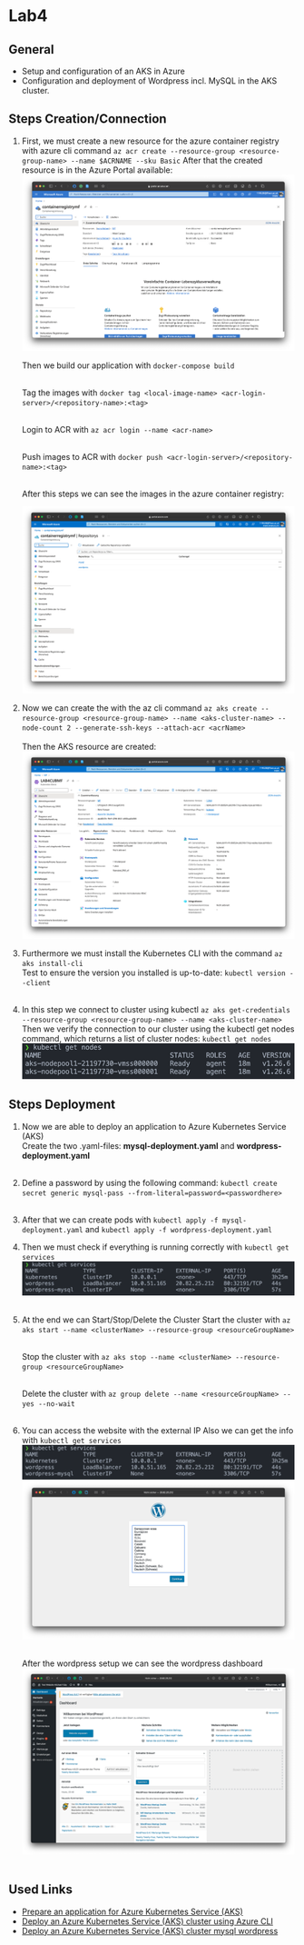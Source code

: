 # Lab4

## General
- Setup and configuration of an AKS in Azure
- Configuration and deployment of Wordpress incl. MySQL in the AKS cluster.

## Steps Creation/Connection

1. First, we must create a new resource for the azure container registry with azure cli command ```az acr create --resource-group <resource-group-name> --name $ACRNAME --sku Basic```
   After that the created resource is in the Azure Portal available: 
   ![Azure Container Registry](../Lab4/img/azure-container-registry.png)

   Then we build our application with ```docker-compose build``` <br><br>

   Tag the images with ```docker tag <local-image-name> <acr-login-server>/<repository-name>:<tag>```<br><br>

   Login to ACR with ```az acr login --name <acr-name>```<br><br>

   Push images to ACR with ```docker push <acr-login-server>/<repository-name>:<tag>```<br><br>

   After this steps we can see the images in the azure container registry:

   ![Azure Container Registry](../Lab4/img/azure-container-registry-2.png)

2. Now we can create the with the az cli command 
    ```az aks create --resource-group <resource-group-name> --name <aks-cluster-name> --node-count 2 --generate-ssh-keys --attach-acr <acrName> ``` <br><br>
   Then the AKS resource are created:
   ![AKS](../Lab4/img/aks-resource.png)

3. Furthermore we must install the Kubernetes CLI with the command ```az aks install-cli``` <br>
   Test to ensure the version you installed is up-to-date: ```kubectl version --client``` <br><br>

4. In this step we connect to cluster using kubectl ```az aks get-credentials --resource-group <resource-group-name> --name <aks-cluster-name>``` <br>
   Then we verify the connection to our cluster using the kubectl get nodes command, which returns a list of cluster nodes: ```kubectl get nodes``` <br>
   ![AKS Nodes](../Lab4/img/aks-nodes.png)

## Steps Deployment

1. Now we are able to deploy an application to Azure Kubernetes Service (AKS) <br>
   Create the two .yaml-files: **mysql-deployment.yaml** and **wordpress-deployment.yaml** <br><br>

2. Define a password by using the following command: ```kubectl create secret generic mysql-pass --from-literal=password=<passwordhere>``` <br><br>

3. After that we can create pods with ```kubectl apply -f mysql-deployment.yaml``` and ```kubectl apply -f wordpress-deployment.yaml```

4. Then we must check if everything is running correctly with ```kubectl get services```
   ![Running services](../Lab4/img/aks-services.png) <br><br>

5. At the end we can Start/Stop/Delete the Cluster
   Start the cluster with ```az aks start --name <clusterName> --resource-group <resourceGroupName>```<br><br>

   Stop the cluster with ```az aks stop --name <clusterName> --resource-group <resourceGroupName>```<br><br>

   Delete the cluster with ```az group delete --name <resourceGroupName> --yes --no-wait```<br><br>

6. You can access the website with the external IP
   Also we can get the info with ```kubectl get services``` <br>
   ![Running services](../Lab4/img/aks-services.png) <br>
   ![Running wordpress site](../Lab4/img/aks-wordpress-site.png) <br><br>

   After the wordpress setup we can see the wordpress dashboard
   ![Running wordpress dashboard](../Lab4/img/aks-wordpress-dashboard.png) <br><br>



## Used Links
- [Prepare an application for Azure Kubernetes Service (AKS)](https://learn.microsoft.com/en-us/azure/aks/tutorial-kubernetes-prepare-app)
- [Deploy an Azure Kubernetes Service (AKS) cluster using Azure CLI](https://learn.microsoft.com/en-us/azure/aks/learn/quick-kubernetes-deploy-cli)
- [Deploy an Azure Kubernetes Service (AKS) cluster mysql wordpress](https://kubernetes.io/docs/tutorials/stateful-application/mysql-wordpress-persistent-volume/)


